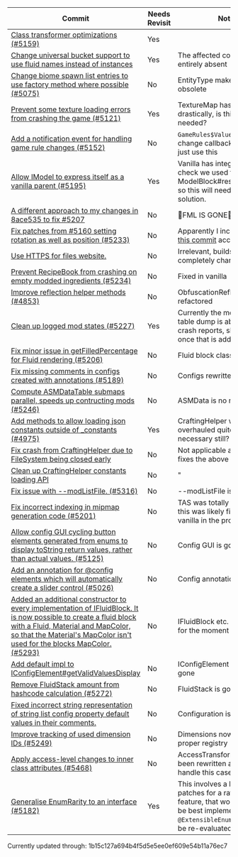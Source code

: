 |Commit|Needs Revisit|Note|
|------|-------------|----|
|[Class transformer optimizations (#5159)](https://github.com/MinecraftForge/MinecraftForge/commit/10036aa764f9678ef2c86cde40ddcaf72d32dc95)| Yes |  |
|[Change universal bucket support to use fluid names instead of instances](https://github.com/MinecraftForge/MinecraftForge/commit/82262e462e5ea8ff3a368ffce7d0edfd301dfeb0)| Yes | The affected code is nearly entirely absent |
|[Change biome spawn list entries to use factory method where possible (#5075)](https://github.com/MinecraftForge/MinecraftForge/commit/214275babadb9288ecea779245442687dd3ae8cd)| No | EntityType makes this obsolete |
|[Prevent some texture loading errors from crashing the game (#5121)](https://github.com/MinecraftForge/MinecraftForge/commit/633746673523e9375a933fa00badcc180018332e)| Yes | TextureMap has changed drastically, is this still needed? |
|[Add a notification event for handling game rule changes (#5152)](https://github.com/MinecraftForge/MinecraftForge/commit/55a7c6d64b61a40a5d7aa8cef4259f2209e2cd5e) | No | `GameRules$Value` has a change callback, mods can just use this |
|[Allow IModel to express itself as a vanilla parent (#5195)](https://github.com/MinecraftForge/MinecraftForge/commit/f9c2f715fd63bed9d4bd78b332ed348ad7383a30) | Yes | Vanilla has integrated the check we used to do (see ModelBlock#resolveParent) so this will need a new solution. |
|[A different approach to my changes in 8ace535 to fix #5207](https://github.com/MinecraftForge/MinecraftForge/commit/10dbbf9c1915b7f5b2fc879a630b199aedbd192a) | No | 🦀FML IS GONE🦀 |
|[Fix patches from #5160 setting rotation as well as position (#5233)](https://github.com/MinecraftForge/MinecraftForge/commit/ebc4eaddac66e8d9eee6a859b473d3165b1bbfdb) | No | Apparently I included it in [this commit](https://github.com/MinecraftForge/MinecraftForge/commit/958bbf6c9a3c55aa2a1543679f95b4b985a31ed3) accidentally. |
|[Use HTTPS for files website.](https://github.com/MinecraftForge/MinecraftForge/commit/607da1bd9b07ed07d8332530d90bca869503cc6d) | No | Irrelevant, buildscript was completely changed |
|[Prevent RecipeBook from crashing on empty modded ingredients (#5234)](https://github.com/MinecraftForge/MinecraftForge/commit/e406137b19596224997397ebfbd033f21defefce) | No | Fixed in vanilla |
|[Improve reflection helper methods (#4853)](https://github.com/MinecraftForge/MinecraftForge/commit/d16472d0ba38c04d46fbdb59cc035c6796b4798f) | No | ObfuscationReflectionHelper refactored |
|[Clean up logged mod states (#5227)](https://github.com/MinecraftForge/MinecraftForge/commit/0b47ccc015dd1ac2a1d9210b49938cff6f2596d7) | Yes | Currently the mod state table dump is absent from crash reports, should revisit once that is added again |
|[Fix minor issue in getFilledPercentage for Fluid rendering (#5206)](https://github.com/MinecraftForge/MinecraftForge/commit/3cf97f43fec5514033f24b099218c3254753dff8) | No | Fluid block classes are gone |
|[Fix missing comments in configs created with annotations (#5189)](https://github.com/MinecraftForge/MinecraftForge/commit/3dfe47944d80432c31108b8497b6ed9376faf4be) | No | Configs rewritten |
|[Compute ASMDataTable submaps parallel, speeds up contructing mods (#5246)](https://github.com/MinecraftForge/MinecraftForge/commit/7f337cf2309631bccd2d6c573c1a348f48f067f3) | No | ASMData is no more |
|[Add methods to allow loading json constants outside of _constants (#4975)](https://github.com/MinecraftForge/MinecraftForge/commit/5f56b7cd096add31687b21bbb8b6be92a112e7c0) | Yes | CraftingHelper was overhauled quite a bit, is this necessary still? |
|[Fix crash from CraftingHelper due to FileSystem being closed early](https://github.com/MinecraftForge/MinecraftForge/commit/5ef199f6d71f2baba34fd4cc4ac3fa160274d580) | No | Not applicable as it only fixes the above commit |
|[Clean up CraftingHelper constants loading API](https://github.com/MinecraftForge/MinecraftForge/commit/f1d1e8853b278ab2c09df264583ae6cc76d0c752) | No | " |
|[Fix issue with --modListFile. (#5316)](https://github.com/MinecraftForge/MinecraftForge/commit/c5402d50fad5dbb649015d9b6d9bead6b710e035) | No | --modListFile is gone |
|[Fix incorrect indexing in mipmap generation code (#5201)](https://github.com/MinecraftForge/MinecraftForge/commit/3dd8c8ae6f197c75b23008f5533160b2794a1c85) | No | TAS was totally refactored, this was likely fixed by vanilla in the process |
|[Allow config GUI cycling button elements generated from enums to display toString return values, rather than actual values. (#5125)](https://github.com/MinecraftForge/MinecraftForge/commit/d3f27cf6fbb36f5ff7189fba0c985955e3cf45b5) | No | Config GUI is gone |
|[Add an annotation for @config elements which will automatically create a slider control (#5026)](https://github.com/MinecraftForge/MinecraftForge/commit/d1478ca52996894e1d83a9f9a6694bb9c84e3af0) | No | Config annotations are gone |
|[Added an additional constructor to every implementation of IFluidBlock. It is now possible to create a fluid block with a Fluid, Material and MapColor, so that the Material's MapColor isn't used for the blocks MapColor. (#5293)](https://github.com/MinecraftForge/MinecraftForge/commit/21f7c31f6217d91b9d6a0afc012b068e1a59b744) | No | IFluidBlock etc. are defunct for the moment |
|[Add default impl to IConfigElement#getValidValuesDisplay](https://github.com/MinecraftForge/MinecraftForge/commit/d5ff207fabd9d50c8739c6df5dc98d8ede7ea562) | No | IConfigElement etc. are gone |
|[Remove FluidStack amount from hashcode calculation (#5272)](https://github.com/MinecraftForge/MinecraftForge/commit/41a098e2f789a507d8d56f4aa3facfe9c8088164) | No | FluidStack is gone |
|[Fixed incorrect string representation of string list config property default values in their comments.](https://github.com/MinecraftForge/MinecraftForge/commit/965d8728564420983ef15377612c61274c2cd54f) | No | Configuration is gone |
|[Improve tracking of used dimension IDs (#5249)](https://github.com/MinecraftForge/MinecraftForge/commit/bcbf18491542b6eb8ef5516beb71a7ed9f1aa6a9) | No | Dimensions now have a proper registry |
|[Apply access-level changes to inner class attributes (#5468)](https://github.com/MinecraftForge/MinecraftForge/commit/e6fbf39591b920532ea464d36dad24671c6d08fd) | No | AccessTransformer has been rewritten and seems to handle this case already |
|[Generalise EnumRarity to an interface (#5182)](https://github.com/MinecraftForge/MinecraftForge/commit/cc95c40b5ba0b2219d492b6506fa1040fa9e9fb1) | Yes | This involves a lot of patches for a rather niche feature, that would be now be best implemented with `@ExtensibleEnum`. Needs to be re-evaluated later. |


Currently updated through: 1b15c127a694b4f5d5e5ee0ef609e54b11a76ec7
